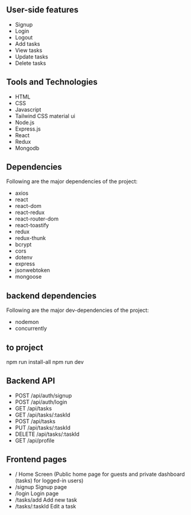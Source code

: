 ## User-side features

- Signup
- Login
- Logout
- Add tasks
- View tasks
- Update tasks
- Delete tasks

## Tools and Technologies

- HTML
- CSS
- Javascript
- Tailwind CSS
  material ui
- Node.js
- Express.js
- React
- Redux
- Mongodb

## Dependencies

Following are the major dependencies of the project:

- axios
- react
- react-dom
- react-redux
- react-router-dom
- react-toastify
- redux
- redux-thunk
- bcrypt
- cors
- dotenv
- express
- jsonwebtoken
- mongoose

## backend dependencies

Following are the major dev-dependencies of the project:

- nodemon
- concurrently

## to project

npm run install-all
npm run dev

## Backend API

- POST /api/auth/signup
- POST /api/auth/login
- GET /api/tasks
- GET /api/tasks/:taskId
- POST /api/tasks
- PUT /api/tasks/:taskId
- DELETE /api/tasks/:taskId
- GET /api/profile

## Frontend pages

- / Home Screen (Public home page for guests and private dashboard (tasks) for logged-in users)
- /signup Signup page
- /login Login page
- /tasks/add Add new task
- /tasks/:taskId Edit a task
